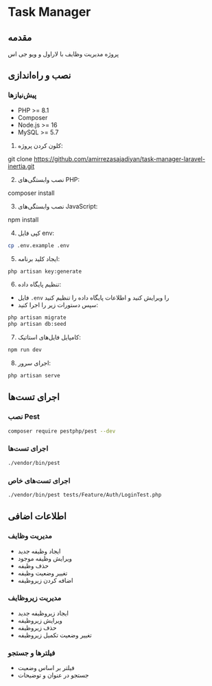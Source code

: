 # Task Manager

## مقدمه
پروژه مدیریت وظایف  با لاراول و ویو جی اس 

## نصب و راه‌اندازی

### پیش‌نیازها
- PHP >= 8.1
- Composer
- Node.js >= 16
- MySQL >= 5.7


1. کلون کردن پروژه:

git clone https://github.com/amirrezasajadiyan/task-manager-laravel-inertia.git


2. نصب وابستگی‌های PHP:

composer install


3. نصب وابستگی‌های JavaScript:

npm install


4. کپی فایل env:
```bash
cp .env.example .env
```

5. ایجاد کلید برنامه:
```bash
php artisan key:generate
```

6. تنظیم پایگاه داده:
- فایل `.env` را ویرایش کنید و اطلاعات پایگاه داده را تنظیم کنید
- سپس دستورات زیر را اجرا کنید:
```bash
php artisan migrate
php artisan db:seed
```

7. کامپایل فایل‌های استاتیک:
```bash
npm run dev
```

8. اجرای سرور:
```bash
php artisan serve
```

## اجرای تست‌ها

### نصب Pest
```bash
composer require pestphp/pest --dev
```

### اجرای تست‌ها
```bash
./vendor/bin/pest
```

### اجرای تست‌های خاص
```bash
./vendor/bin/pest tests/Feature/Auth/LoginTest.php
```

## اطلاعات اضافی

### مدیریت وظایف
- ایجاد وظیفه جدید
- ویرایش وظیفه موجود
- حذف وظیفه
- تغییر وضعیت وظیفه
- اضافه کردن زیروظیفه

### مدیریت زیروظایف
- ایجاد زیروظیفه جدید
- ویرایش زیروظیفه
- حذف زیروظیفه
- تغییر وضعیت تکمیل زیروظیفه

### فیلترها و جستجو
- فیلتر بر اساس وضعیت
- جستجو در عنوان و توضیحات

